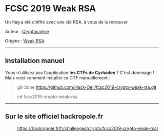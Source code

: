 # FCSC 2019 Weak RSA

Un flag a été chiffré avec une clé RSA, à vous de le retrouver.


Auteur : [Cryptanalyse](https://x.com/Cryptanalyse)

Origine : [Weak RSA](https://hackropole.fr/fr/challenges/crypto/fcsc2019-crypto-weak-rsa/)



-----------

## Installation manuel
Vous n'utilisez pas l'application **les CTFs de Cyrhades** ? C'est dommage !
Mais voici comment installer ce CTF manuellement :

> git clone https://github.com/Hack-Oeil/fcsc2019-crypto-weak-rsa.git

> cd fcsc2019-crypto-weak-rsa


-----------

## Sur le site officiel hackropole.fr
> https://hackropole.fr/fr/challenges/crypto/fcsc2019-crypto-weak-rsa/